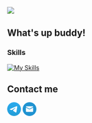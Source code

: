 ![](https://komarev.com/ghpvc/?username=U-ggg&color=green)

## What's up buddy!

### Skills
[![My Skills](https://skillicons.dev/icons?i=swift,github,gitlab,figma,stackoverflow)](https://skillicons.dev)

## Contact me
[<img src="images/telegram.png" width="32"/>](https://t.me/sidzhee "https://t.me/sidzhee")
[<img src="images/mail.png" width="32"/>](mailto:sidzheone@gmail.com "sidzheone@gmail.com")
